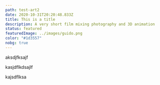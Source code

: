 ```yaml
---
path: test-art2
date: 2020-10-31T20:20:48.833Z
title: This is a title
description: A very short film mixing photography and 3D animation
status: featured
featuredImage: ../images/guido.png
color: "#1d3557"
nobg: true
---
```

aksdjfksajf

kasjdflkdsajlf

kajsdflksa